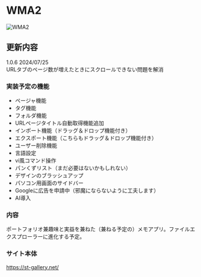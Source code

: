 # WMA2
![WMA2](https://github.com/user-attachments/assets/abd51fea-798f-4cd9-855b-aa715464ab11)

## 更新内容  
1.0.6 2024/07/25  
URLタブのページ数が増えたときにスクロールできない問題を解消

### 実装予定の機能
- ページャ機能
- タグ機能
- フォルダ機能
- URLページタイトル自動取得機能追加
- インポート機能（ドラッグ＆ドロップ機能付き）
- エクスポート機能（こちらもドラッグ＆ドロップ機能付き）
- ユーザー削除機能
- 言語設定
- vi風コマンド操作
- パンくずリスト（まだ必要はないかもしれない）
- デザインのブラッシュアップ
- パソコン用画面のサイドバー
- Googleに広告を申請中（邪魔にならないように工夫します）
- AI導入
### 内容
ポートフォリオ兼趣味と実益を兼ねた（兼ねる予定の）メモアプリ。ファイルエクスプローラーに進化する予定。
### サイト本体
https://st-gallery.net/
